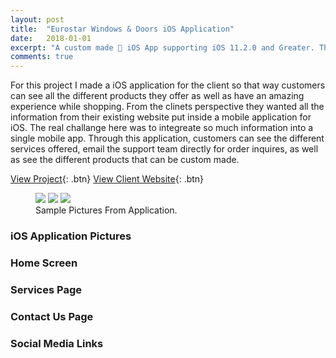 ```yaml
---
layout: post
title:  "Eurostar Windows & Doors iOS Application"
date:   2018-01-01
excerpt: "A custom made 📱 iOS App supporting iOS 11.2.0 and Greater. This mobile app is for a local custom window business in Ottawa, Ontario, Canada 🇨🇦 "
comments: true
---
```


For this project I made a iOS application for the client so that way customers can see all the different products they offer as well as have an amazing experience while shopping. From the clinets perspective they wanted all the information from their existing website put inside a mobile application for iOS. The real challange here was to integreate so much information into a single mobile app. Through this application, customers can see the different services offered, email the support team directly for order inquires, as well as see the different products that can be custom made.

[View Project](https://github.com/ImranJuma/EuroStarForiOS){: .btn} [View Client Website](https://www.eurostarwindows.ca){: .btn}

<figure class="third">
	<img src="http://placehold.it/600x300.jpg">
	<img src="http://placehold.it/600x300.jpg">
	<img src="http://placehold.it/600x300.jpg">
	<figcaption>Sample Pictures From Application.</figcaption>
</figure>


### iOS Application Pictures

### Home Screen

### Services Page

### Contact Us Page

### Social Media Links

